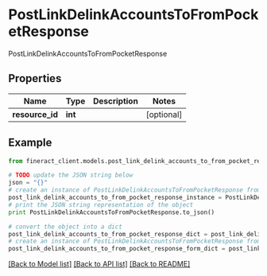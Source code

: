 # PostLinkDelinkAccountsToFromPocketResponse

PostLinkDelinkAccountsToFromPocketResponse

## Properties

Name | Type | Description | Notes
------------ | ------------- | ------------- | -------------
**resource_id** | **int** |  | [optional] 

## Example

```python
from fineract_client.models.post_link_delink_accounts_to_from_pocket_response import PostLinkDelinkAccountsToFromPocketResponse

# TODO update the JSON string below
json = "{}"
# create an instance of PostLinkDelinkAccountsToFromPocketResponse from a JSON string
post_link_delink_accounts_to_from_pocket_response_instance = PostLinkDelinkAccountsToFromPocketResponse.from_json(json)
# print the JSON string representation of the object
print PostLinkDelinkAccountsToFromPocketResponse.to_json()

# convert the object into a dict
post_link_delink_accounts_to_from_pocket_response_dict = post_link_delink_accounts_to_from_pocket_response_instance.to_dict()
# create an instance of PostLinkDelinkAccountsToFromPocketResponse from a dict
post_link_delink_accounts_to_from_pocket_response_form_dict = post_link_delink_accounts_to_from_pocket_response.from_dict(post_link_delink_accounts_to_from_pocket_response_dict)
```
[[Back to Model list]](../README.md#documentation-for-models) [[Back to API list]](../README.md#documentation-for-api-endpoints) [[Back to README]](../README.md)


